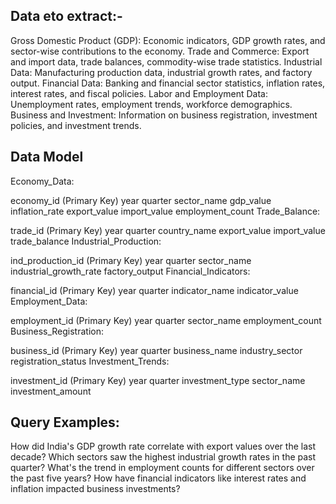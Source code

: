 ## Data eto extract:-

Gross Domestic Product (GDP): Economic indicators, GDP growth rates, and sector-wise contributions to the economy.
Trade and Commerce: Export and import data, trade balances, commodity-wise trade statistics.
Industrial Data: Manufacturing production data, industrial growth rates, and factory output.
Financial Data: Banking and financial sector statistics, inflation rates, interest rates, and fiscal policies.
Labor and Employment Data: Unemployment rates, employment trends, workforce demographics.
Business and Investment: Information on business registration, investment policies, and investment trends.


## Data Model

Economy_Data:

economy_id (Primary Key)
year
quarter
sector_name
gdp_value
inflation_rate
export_value
import_value
employment_count
Trade_Balance:

trade_id (Primary Key)
year
quarter
country_name
export_value
import_value
trade_balance
Industrial_Production:

ind_production_id (Primary Key)
year
quarter
sector_name
industrial_growth_rate
factory_output
Financial_Indicators:

financial_id (Primary Key)
year
quarter
indicator_name
indicator_value
Employment_Data:

employment_id (Primary Key)
year
quarter
sector_name
employment_count
Business_Registration:

business_id (Primary Key)
year
quarter
business_name
industry_sector
registration_status
Investment_Trends:

investment_id (Primary Key)
year
quarter
investment_type
sector_name
investment_amount

## Query Examples:

How did India's GDP growth rate correlate with export values over the last decade?
Which sectors saw the highest industrial growth rates in the past quarter?
What's the trend in employment counts for different sectors over the past five years?
How have financial indicators like interest rates and inflation impacted business investments?